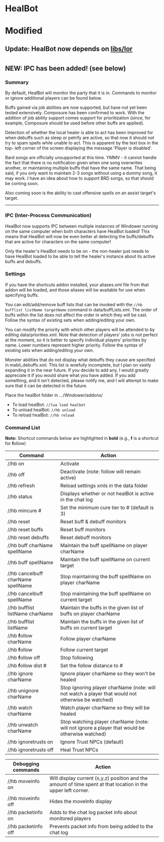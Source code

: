 # HealBot
# Modified 
## Update: HealBot now depends on [libs/lor](https://github.com/lorand-ffxi/lor_libs)

#
## NEW: IPC has been added! (see below)

### Summary

By default, HealBot will monitor the party that it is in.  Commands to monitor
or ignore additional players can be found below.

Buffs gained via job abilities are now supported, but have not yet been tested
extensively.  Composure has been confirmed to work.  With the addition of job
ability support comes support for prioritization (since, for example, Composure
should be used before other buffs are applied).

Detection of whether the local healer is able to act has been improved for when
debuffs such as sleep or petrify are active, so that now it should not try to
spam spells while unable to act.  This is apparent by the text box in the top-
left corner of the screen displaying the message 'Player is disabled'.

Bard songs are officially unsupported at this time.  YMMV - it cannot handle the
fact that there is no notification given when one song overwrites another, or
maintaining multiple buffs that have the same name.  That being said, if you
only want to maintain 2-3 songs without using a dummy song, it may work.  I have
an idea about how to support BRD songs, so that should be coming soon.

Also coming soon is the ability to cast offensive spells on an assist target's
target.  

--------------------------------------------------------------------------------

### IPC (Inter-Process Communication)

HealBot now supports IPC between multiple instances of Windower running on the
same computer when both characters have HealBot loaded!  This means that HealBot
will now be even better at detecting the buffs/debuffs that are active for
characters on the same computer!

Only the healer's HealBot needs to be on - the non-healer just needs to have
HealBot loaded to be able to tell the healer's instance about its active buffs
and debuffs.


### Settings

If you have the shortcuts addon installed, your aliases.xml file from that addon
will be loaded, and those aliases will be available for use when specifying
buffs.

You can edit/add/remove buff lists that can be invoked with the
`//hb bufflist listName targetName` command in data/buffLists.xml.  The order of
buffs within the list does not affect the order in which they will be cast.
Follow the syntax of existing sets when adding/editing your own.

You can modify the priority with which other players will be attended to by
editing data/priorities.xml.  Note that detection of players' jobs is not
perfect at the moment, so it is better to specify individual players' priorities
by name.  Lower numbers represent higher priority.  Follow the syntax of
existing sets when adding/editing your own.

Monster abilities that do not display what debuffs they cause are specified in
mabil_debuffs.xml.  This list is woefully incomplete, but I plan on vastly
expanding it in the near future.  If you decide to add any, I would greatly
appreciate it if you would share what you have added.  If you add something, and
it isn't detected, please notify me, and I will attempt to make sure that it can
be detected in the future.

Place the healBot folder in .../Windower/addons/

* To load healBot: `//lua load healbot`
* To unload healBot: `//hb unload`
* To reload healBot: `//hb reload`

### Command List
**Note:** Shortcut commands below are highlighted in **bold** (e.g., **f** is a shortcut for **f**ollow)

| Command | Action |
| --- | --- |
| //hb on | Activate |
| //hb off | Deactivate (note: follow will remain active) |
| //hb refresh | Reload settings xmls in the data folder |
| //hb status | Displays whether or not healBot is active in the chat log |
| //hb mincure # | Set the minimum cure tier to # (default is 3) |
| //hb reset | Reset buff & debuff monitors |
| //hb reset buffs | Reset buff monitors |
| //hb reset debuffs | Reset debuff monitors |
| //hb buff charName spellName | Maintain the buff spellName on player charName |
| //hb buff <t> spellName | Maintain the buff spellName on current target |
| //hb cancelbuff charName spellName | Stop maintaining the buff spellName on player charName |
| //hb cancelbuff <t> spellName | Stop maintaining the buff spellName on current target |
| //hb bufflist listName charName | Maintain the buffs in the given list of buffs on player charName |
| //hb bufflist listName <t> | Maintain the buffs in the given list of buffs on current target |
| //hb **f**ollow charName | Follow player charName |
| //hb **f**ollow <t> | Follow current target |
| //hb **f**ollow off | Stop following |
| //hb **f**ollow dist # | Set the follow distance to # |
| //hb ignore charName | Ignore player charName so they won't be healed |
| //hb unignore charName | Stop ignoring player charName (note: will not watch a player that would not otherwise be watched) |
| //hb watch charName | Watch player charName so they will be healed |
| //hb unwatch charName | Stop watching player charName (note: will not ignore a player that would be otherwise watched) |
| //hb ignoretrusts on | Ignore Trust NPCs (default) |
| //hb ignoretrusts off | Heal Trust NPCs |

| Debugging commands | Action |
| --- | --- |
| //hb moveinfo on | Will display current (x,y,z) position and the amount of time spent at that location in the upper left corner. |
| //hb moveinfo off | Hides the moveInfo display |
| //hb packetinfo on | Adds to the chat log packet info about monitored players |
| //hb packetinfo off | Prevents packet info from being added to the chat log |
